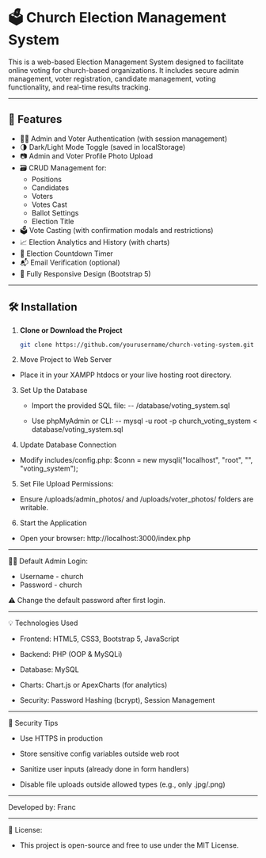 # 🗳️ Church Election Management System

This is a web-based Election Management System designed to facilitate online voting for church-based organizations. It includes secure admin management, voter registration, candidate management, voting functionality, and real-time results tracking.

---

## 🚀 Features

- 🧑💼 Admin and Voter Authentication (with session management)
- 🌗 Dark/Light Mode Toggle (saved in localStorage)
- 📷 Admin and Voter Profile Photo Upload
- 🗃️ CRUD Management for:
  - Positions
  - Candidates
  - Voters
  - Votes Cast
  - Ballot Settings
  - Election Title
- 🗳️ Vote Casting (with confirmation modals and restrictions)
- 📈 Election Analytics and History (with charts)
- 📅 Election Countdown Timer
- 📬 Email Verification (optional)
- 📱 Fully Responsive Design (Bootstrap 5)

---

## 🛠️ Installation

1. **Clone or Download the Project**
   ```bash
   git clone https://github.com/yourusername/church-voting-system.git
2. Move Project to Web Server

  - Place it in your XAMPP htdocs or your live hosting root directory.

3. Set Up the Database

    - Import the provided SQL file:
    -- /database/voting_system.sql
   
    - Use phpMyAdmin or CLI: -- mysql -u root -p church_voting_system < database/voting_system.sql
  
4. Update Database Connection

  - Modify includes/config.php:
  $conn = new mysqli("localhost", "root", "", "voting_system");
5. Set File Upload Permissions:

  - Ensure /uploads/admin_photos/ and /uploads/voter_photos/ folders are writable.

6. Start the Application

  - Open your browser:
  http://localhost:3000/index.php

---

👨💼 Default Admin Login:
- Username - church
- Password - church

⚠️ Change the default password after first login.

---

💡 Technologies Used
- Frontend: HTML5, CSS3, Bootstrap 5, JavaScript

- Backend: PHP (OOP & MySQLi)

- Database: MySQL

- Charts: Chart.js or ApexCharts (for analytics)

- Security: Password Hashing (bcrypt), Session Management

---
🔐 Security Tips
- Use HTTPS in production

- Store sensitive config variables outside web root

- Sanitize user inputs (already done in form handlers)

- Disable file uploads outside allowed types (e.g., only .jpg/.png)

---
Developed by: Franc

---
📜 License:
- This project is open-source and free to use under the MIT License.
